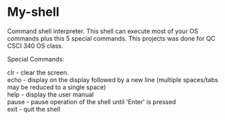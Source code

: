 # My-shell
Command shell interpreter. This shell can execute most of your OS commands plus this 5 special commands. This projects was done for QC CSCI 340 OS class.     
      
Special Commands: 
 
clr - clear the screen.  
echo <comment> - display <comment> on the display followed by a new line (multiple spaces/tabs may be reduced to a single space)  
help - display the user manual   
pause - pause operation of the shell until 'Enter' is pressed    
exit - quit the shell   

